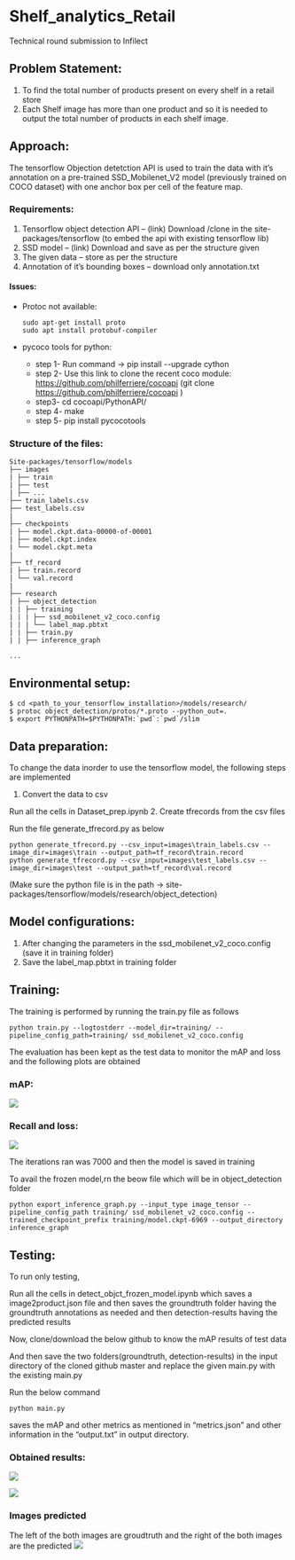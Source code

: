 # Shelf_analytics_Retail
Technical round submission to Infilect
## Problem Statement:
  1.	To find the total number of products present on every shelf in a retail store
  2.	Each Shelf image has more than one product and so it is needed to output the total number of products in each shelf image.
  
## Approach:

The tensorflow Objection detetction API is used to train the data with it’s annotation on a pre-trained SSD_Mobilenet_V2 model (previously trained on COCO dataset) with one anchor box per cell of the feature map. 

### Requirements:
1. Tensorflow object detection API – (link) 
  Download /clone in the site-packages/tensorflow (to embed the api with existing tensorflow lib)
2. SSD model – (link)
  Download and save as per the structure given
3. The given data – store as per the structure
4.	Annotation of it’s bounding boxes – download only annotation.txt

#### Issues:
* Protoc not available:
  ```
  sudo apt-get install proto
  sudo apt install protobuf-compiler
  ```

* pycoco tools for python:

  - step 1- Run command -> pip install --upgrade cython
  - step 2-  Use this link to clone the recent coco module: https://github.com/philferriere/cocoapi
           (git clone https://github.com/philferriere/cocoapi )
  - step3- cd cocoapi/PythonAPI/
  - step 4- make
  - step 5- pip install pycocotools


### Structure of the files:
```
Site-packages/tensorflow/models
├── images
| ├── train
| ├── test
| ├── ... 
├── train_labels.csv
├── test_labels.csv
|
├── checkpoints
| ├── model.ckpt.data-00000-of-00001
| ├── model.ckpt.index
| └── model.ckpt.meta
|
├── tf_record
| ├── train.record
| └── val.record
|
├── research
| ├── object_detection
| | ├── training
| | | ├── ssd_mobilenet_v2_coco.config
| | | └── label_map.pbtxt
| | ├── train.py
| | ├── inference_graph

...
```
## Environmental setup:

```
$ cd <path_to_your_tensorflow_installation>/models/research/
$ protoc object_detection/protos/*.proto --python_out=.
$ export PYTHONPATH=$PYTHONPATH:`pwd`:`pwd`/slim

```
## Data preparation:
To change the data inorder to use the tensorflow model, the following steps are implemented
1.	Convert the data to csv

Run all the cells in Dataset_prep.ipynb
2.	Create tfrecords from the csv files

Run the file generate_tfrecord.py as below
```
python generate_tfrecord.py --csv_input=images\train_labels.csv --image_dir=images\train --output_path=tf_record\train.record
python generate_tfrecord.py --csv_input=images\test_labels.csv --image_dir=images\test --output_path=tf_record\val.record
```
(Make sure the python file is in the path -> site-packages/tensorflow/models/research/object_detection)

## Model configurations:
1.	After changing the parameters in the ssd_mobilenet_v2_coco.config (save it in training folder)
2.	Save the label_map.pbtxt in training folder 

## Training:
The training is performed by running the train.py file as follows
```
python train.py --logtostderr --model_dir=training/ --pipeline_config_path=training/ ssd_mobilenet_v2_coco.config
```
The evaluation has been kept as the test data to monitor the mAP and loss and the following plots are obtained
### mAP:
![](images/mAP.png)
### Recall and loss:
![](images/recandloss.png)

The iterations ran was 7000 and then the model is saved in training 

To avail the frozen model,rn the beow file which will be in object_detection folder
```
python export_inference_graph.py --input_type image_tensor --pipeline_config_path training/ ssd_mobilenet_v2_coco.config --trained_checkpoint_prefix training/model.ckpt-6969 --output_directory inference_graph
```
## Testing:
To run only testing,

Run all the  cells in detect_objct_frozen_model.ipynb which saves a image2product.json file and then saves the groundtruth folder having the groundtruth annotations as needed and then detection-results having the predicted results

Now, clone/download the below github to know the mAP results of test data

And then save the two folders(groundtruth, detection-results) in the input directory of the cloned github master and replace the given main.py with the existing main.py

Run the below command
```
python main.py
```
saves the mAP and other metrics as mentioned in “metrics.json” and other information in the “output.txt” in output directory.

### Obtained results:

![](images/test_results.png)

![](images/PRcurve.png)
### Images predicted
The left of the both images are groudtruth and the right of the both images are the predicted
![](images/image_results.png)



